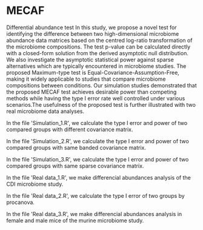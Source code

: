 # MECAF
Differential abundance test
 In this study, we propose a novel test for identifying the difference between two high-dimensional microbiome abundance data matrices based on the centred log-ratio transformation of the microbiome compositions. The test p-value can be calculated directly with a closed-form solution from the derived asymptotic null distribution. We also investigate the asymptotic statistical  power against sparse alternatives which are typically encountered in microbiome studies. The proposed Maximum-type test is Equal-Covariance-Assumption-Free, making it widely applicable to studies that compare microbiome compositions between conditions. Our simulation studies demonstrated that the proposed MECAF test achieves desirable power than competing methods while having the type I error rate well controlled under various scenarios.The usefulness of the proposed test is further illustrated with two real microbiome data analyses.


In the file 'Simulation_1.R', we calculate the type I error and power of two compared groups with different covariance matrix.

In the file 'Simulation_2.R', we calculate the type I error and power of two compared groups with same banded covariance matrix.

In the file 'Simulation_3.R', we calculate the type I error and power of two compared groups with same sparse covariance matrix.

In the file 'Real data_1.R', we make differencial abundances analysis of the CDI microbiome study.

In the file 'Real data_2.R', we calculate the type I error of two groups by procanova.

In the file 'Real data_3.R', we make differencial abundances analysis in female and male mice of the murine microbiome study.


